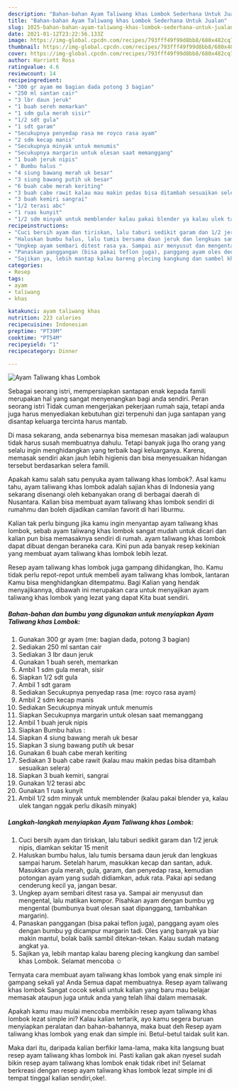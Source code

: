 ```yaml
---
description: "Bahan-bahan Ayam Taliwang khas Lombok Sederhana Untuk Jualan"
title: "Bahan-bahan Ayam Taliwang khas Lombok Sederhana Untuk Jualan"
slug: 1025-bahan-bahan-ayam-taliwang-khas-lombok-sederhana-untuk-jualan
date: 2021-01-12T23:22:56.133Z
image: https://img-global.cpcdn.com/recipes/793fff49f99d8bb8/680x482cq70/ayam-taliwang-khas-lombok-foto-resep-utama.jpg
thumbnail: https://img-global.cpcdn.com/recipes/793fff49f99d8bb8/680x482cq70/ayam-taliwang-khas-lombok-foto-resep-utama.jpg
cover: https://img-global.cpcdn.com/recipes/793fff49f99d8bb8/680x482cq70/ayam-taliwang-khas-lombok-foto-resep-utama.jpg
author: Harriett Ross
ratingvalue: 4.6
reviewcount: 14
recipeingredient:
- "300 gr ayam me bagian dada potong 3 bagian"
- "250 ml santan cair"
- "3 lbr daun jeruk"
- "1 buah sereh memarkan"
- "1 sdm gula merah sisir"
- "1/2 sdt gula"
- "1 sdt garam"
- "Secukupnya penyedap rasa me royco rasa ayam"
- "2 sdm kecap manis"
- "Secukupnya minyak untuk menumis"
- "Secukupnya margarin untuk olesan saat memanggang"
- "1 buah jeruk nipis"
- " Bumbu halus "
- "4 siung bawang merah uk besar"
- "3 siung bawang putih uk besar"
- "6 buah cabe merah keriting"
- "3 buah cabe rawit kalau mau makin pedas bisa ditambah sesuaikan selera"
- "3 buah kemiri sangrai"
- "1/2 terasi abc"
- "1 ruas kunyit"
- "1/2 sdm minyak untuk memblender kalau pakai blender ya kalau ulek tangan nggak perlu dikasih minyak"
recipeinstructions:
- "Cuci bersih ayam dan tiriskan, lalu taburi sedikit garam dan 1/2 jeruk nipis, diamkan sekitar 15 menit"
- "Haluskan bumbu halus, lalu tumis bersama daun jeruk dan lengkuas sampai harum. Setelah harum, masukkan kecap dan santan, aduk. Masukkan gula merah, gula, garam, dan penyedap rasa, kemudian potongan ayam yang sudah didiamkan, aduk rata. Pakai api sedang cenderung kecil ya, jangan besar."
- "Ungkep ayam sembari ditest rasa ya. Sampai air menyusut dan mengental, lalu matikan kompor. Pisahkan ayam dengan bumbu yg mengental (bumbunya buat olesan saat dipanggang, tambahkan margarin)."
- "Panaskan panggangan (bisa pakai teflon juga), panggang ayam oles dengan bumbu yg dicampur margarin tadi. Oles yang banyak ya biar makin mantul, bolak balik sambil ditekan-tekan. Kalau sudah matang angkat ya."
- "Sajikan ya, lebih mantap kalau bareng plecing kangkung dan sambel khas Lombok. Selamat mencoba ☺"
categories:
- Resep
tags:
- ayam
- taliwang
- khas

katakunci: ayam taliwang khas 
nutrition: 223 calories
recipecuisine: Indonesian
preptime: "PT39M"
cooktime: "PT54M"
recipeyield: "1"
recipecategory: Dinner

---
```



![Ayam Taliwang khas Lombok](https://img-global.cpcdn.com/recipes/793fff49f99d8bb8/680x482cq70/ayam-taliwang-khas-lombok-foto-resep-utama.jpg)

Sebagai seorang istri, mempersiapkan santapan enak kepada famili merupakan hal yang sangat menyenangkan bagi anda sendiri. Peran seorang istri Tidak cuman mengerjakan pekerjaan rumah saja, tetapi anda juga harus menyediakan kebutuhan gizi terpenuhi dan juga santapan yang disantap keluarga tercinta harus mantab.

Di masa  sekarang, anda sebenarnya bisa memesan masakan jadi walaupun tidak harus susah membuatnya dahulu. Tetapi banyak juga lho orang yang selalu ingin menghidangkan yang terbaik bagi keluarganya. Karena, memasak sendiri akan jauh lebih higienis dan bisa menyesuaikan hidangan tersebut berdasarkan selera famili. 



Apakah kamu salah satu penyuka ayam taliwang khas lombok?. Asal kamu tahu, ayam taliwang khas lombok adalah sajian khas di Indonesia yang sekarang disenangi oleh kebanyakan orang di berbagai daerah di Nusantara. Kalian bisa membuat ayam taliwang khas lombok sendiri di rumahmu dan boleh dijadikan camilan favorit di hari liburmu.

Kalian tak perlu bingung jika kamu ingin menyantap ayam taliwang khas lombok, sebab ayam taliwang khas lombok sangat mudah untuk dicari dan kalian pun bisa memasaknya sendiri di rumah. ayam taliwang khas lombok dapat dibuat dengan beraneka cara. Kini pun ada banyak resep kekinian yang membuat ayam taliwang khas lombok lebih lezat.

Resep ayam taliwang khas lombok juga gampang dihidangkan, lho. Kamu tidak perlu repot-repot untuk membeli ayam taliwang khas lombok, lantaran Kamu bisa menghidangkan ditempatmu. Bagi Kalian yang hendak menyajikannya, dibawah ini merupakan cara untuk menyajikan ayam taliwang khas lombok yang lezat yang dapat Kita buat sendiri.

<!--inarticleads1-->

##### Bahan-bahan dan bumbu yang digunakan untuk menyiapkan Ayam Taliwang khas Lombok:

1. Gunakan 300 gr ayam (me: bagian dada, potong 3 bagian)
1. Sediakan 250 ml santan cair
1. Sediakan 3 lbr daun jeruk
1. Gunakan 1 buah sereh, memarkan
1. Ambil 1 sdm gula merah, sisir
1. Siapkan 1/2 sdt gula
1. Ambil 1 sdt garam
1. Sediakan Secukupnya penyedap rasa (me: royco rasa ayam)
1. Ambil 2 sdm kecap manis
1. Sediakan Secukupnya minyak untuk menumis
1. Siapkan Secukupnya margarin untuk olesan saat memanggang
1. Ambil 1 buah jeruk nipis
1. Siapkan  Bumbu halus :
1. Siapkan 4 siung bawang merah uk besar
1. Siapkan 3 siung bawang putih uk besar
1. Gunakan 6 buah cabe merah keriting
1. Sediakan 3 buah cabe rawit (kalau mau makin pedas bisa ditambah sesuaikan selera)
1. Siapkan 3 buah kemiri, sangrai
1. Gunakan 1/2 terasi abc
1. Gunakan 1 ruas kunyit
1. Ambil 1/2 sdm minyak untuk memblender (kalau pakai blender ya, kalau ulek tangan nggak perlu dikasih minyak)




<!--inarticleads2-->

##### Langkah-langkah menyiapkan Ayam Taliwang khas Lombok:

1. Cuci bersih ayam dan tiriskan, lalu taburi sedikit garam dan 1/2 jeruk nipis, diamkan sekitar 15 menit
1. Haluskan bumbu halus, lalu tumis bersama daun jeruk dan lengkuas sampai harum. Setelah harum, masukkan kecap dan santan, aduk. Masukkan gula merah, gula, garam, dan penyedap rasa, kemudian potongan ayam yang sudah didiamkan, aduk rata. Pakai api sedang cenderung kecil ya, jangan besar.
1. Ungkep ayam sembari ditest rasa ya. Sampai air menyusut dan mengental, lalu matikan kompor. Pisahkan ayam dengan bumbu yg mengental (bumbunya buat olesan saat dipanggang, tambahkan margarin).
1. Panaskan panggangan (bisa pakai teflon juga), panggang ayam oles dengan bumbu yg dicampur margarin tadi. Oles yang banyak ya biar makin mantul, bolak balik sambil ditekan-tekan. Kalau sudah matang angkat ya.
1. Sajikan ya, lebih mantap kalau bareng plecing kangkung dan sambel khas Lombok. Selamat mencoba ☺




Ternyata cara membuat ayam taliwang khas lombok yang enak simple ini gampang sekali ya! Anda Semua dapat membuatnya. Resep ayam taliwang khas lombok Sangat cocok sekali untuk kalian yang baru mau belajar memasak ataupun juga untuk anda yang telah lihai dalam memasak.

Apakah kamu mau mulai mencoba membikin resep ayam taliwang khas lombok lezat simple ini? Kalau kalian tertarik, ayo kamu segera buruan menyiapkan peralatan dan bahan-bahannya, maka buat deh Resep ayam taliwang khas lombok yang enak dan simple ini. Betul-betul taidak sulit kan. 

Maka dari itu, daripada kalian berfikir lama-lama, maka kita langsung buat resep ayam taliwang khas lombok ini. Pasti kalian gak akan nyesel sudah bikin resep ayam taliwang khas lombok enak tidak ribet ini! Selamat berkreasi dengan resep ayam taliwang khas lombok lezat simple ini di tempat tinggal kalian sendiri,oke!.

